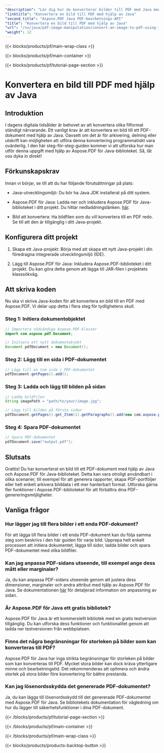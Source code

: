 ```yaml
---
"description": "Lär dig hur du konverterar bilder till PDF med Java med den här omfattande guiden. Steg-för-steg-instruktioner och kodexempel ingår."
"linktitle": "Konvertera en bild till PDF med hjälp av Java"
"second_title": "Aspose.PDF Java PDF-bearbetnings-API"
"title": "Konvertera en bild till PDF med hjälp av Java"
"url": "/sv/java/pdf-image-manipulation/convert-an-image-to-pdf-using-java/"
"weight": 12
---
```


{{< blocks/products/pf/main-wrap-class >}}

{{< blocks/products/pf/main-container >}}

{{< blocks/products/pf/tutorial-page-section >}}

# Konvertera en bild till PDF med hjälp av Java


## Introduktion

I dagens digitala tidsålder är behovet av att konvertera olika filformat ständigt närvarande. Ett vanligt krav är att konvertera en bild till ett PDF-dokument med hjälp av Java. Oavsett om det är för arkivering, delning eller utskrift kan möjligheten att utföra denna konvertering programmatiskt vara ovärderlig. I den här steg-för-steg-guiden kommer vi att utforska hur man utför denna uppgift med hjälp av Aspose.PDF för Java-biblioteket. Så, låt oss dyka in direkt!

## Förkunskapskrav

Innan vi börjar, se till att du har följande förutsättningar på plats:

- Java-utvecklingsmiljö: Du bör ha Java JDK installerat på ditt system.

- Aspose.PDF för Java: Ladda ner och inkludera Aspose.PDF för Java-biblioteket i ditt projekt. Du hittar nedladdningslänken. [här](https://releases.aspose.com/pdf/java/).

- Bild att konvertera: Ha bildfilen som du vill konvertera till en PDF redo. Se till att den är tillgänglig i ditt Java-projekt.

## Konfigurera ditt projekt

1. Skapa ett Java-projekt: Börja med att skapa ett nytt Java-projekt i din föredragna integrerade utvecklingsmiljö (IDE).

2. Lägg till Aspose.PDF för Java: Inkludera Aspose.PDF-biblioteket i ditt projekt. Du kan göra detta genom att lägga till JAR-filen i projektets klasssökväg.

## Att skriva koden

Nu ska vi skriva Java-koden för att konvertera en bild till en PDF med Aspose.PDF. Vi delar upp detta i flera steg för tydlighetens skull.

### Steg 1: Initiera dokumentobjektet

```java
// Importera nödvändiga Aspose.PDF-klasser
import com.aspose.pdf.Document;

// Initiera ett nytt dokumentobjekt
Document pdfDocument = new Document();
```

### Steg 2: Lägg till en sida i PDF-dokumentet

```java
// Lägg till en tom sida i PDF-dokumentet
pdfDocument.getPages().add();
```

### Steg 3: Ladda och lägg till bilden på sidan

```java
// Ladda bildfilen
String imagePath = "path/to/your/image.jpg";

// Lägg till bilden på första sidan
pdfDocument.getPages().get_Item(1).getParagraphs().add(new com.aspose.pdf.Image(imagePath));
```

### Steg 4: Spara PDF-dokumentet

```java
// Spara PDF-dokumentet
pdfDocument.save("output.pdf");
```

## Slutsats

Grattis! Du har konverterat en bild till ett PDF-dokument med hjälp av Java och Aspose.PDF för Java-biblioteket. Detta kan vara otroligt användbart i olika scenarier, till exempel för att generera rapporter, skapa PDF-portföljer eller helt enkelt arkivera bilddata i ett mer hanterbart format. Utforska gärna fler funktioner i Aspose.PDF-biblioteket för att förbättra dina PDF-genereringsmöjligheter.

## Vanliga frågor

### Hur lägger jag till flera bilder i ett enda PDF-dokument?

För att lägga till flera bilder i ett enda PDF-dokument kan du följa samma steg som beskrivs i den här guiden för varje bild. Upprepa helt enkelt processen att initiera dokumentet, lägga till sidor, ladda bilder och spara PDF-dokumentet med olika bildfiler.

### Kan jag anpassa PDF-sidans utseende, till exempel ange dess mått eller marginaler?

Ja, du kan anpassa PDF-sidans utseende genom att justera dess dimensioner, marginaler och andra attribut med hjälp av Aspose.PDF för Java. Se dokumentationen [här](https://reference.aspose.com/pdf/java/) för detaljerad information om anpassning av sidan.

### Är Aspose.PDF för Java ett gratis bibliotek?

Aspose.PDF för Java är ett kommersiellt bibliotek med en gratis testversion tillgänglig. Du kan utforska dess funktioner och funktionalitet genom att ladda ner testversionen från webbplatsen.

### Finns det några begränsningar för storleken på bilder som kan konverteras till PDF?

Aspose.PDF för Java har inga strikta begränsningar för storleken på bilder som kan konverteras till PDF. Mycket stora bilder kan dock kräva ytterligare minne och bearbetningstid. Det rekommenderas att optimera och ändra storlek på stora bilder före konvertering för bättre prestanda.

### Kan jag lösenordsskydda det genererade PDF-dokumentet?

Ja, du kan lägga till lösenordsskydd till det genererade PDF-dokumentet med Aspose.PDF för Java. Se bibliotekets dokumentation för vägledning om hur du lägger till säkerhetsfunktioner i dina PDF-dokument.

{{< /blocks/products/pf/tutorial-page-section >}}

{{< /blocks/products/pf/main-container >}}

{{< /blocks/products/pf/main-wrap-class >}}

{{< blocks/products/products-backtop-button >}}
